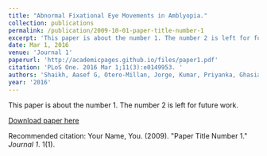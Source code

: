 ```yaml
---
title: "Abnormal Fixational Eye Movements in Amblyopia."
collection: publications
permalink: /publication/2009-10-01-paper-title-number-1
excerpt: 'This paper is about the number 1. The number 2 is left for future work.'
date: Mar 1, 2016
venue: 'Journal 1'
paperurl: 'http://academicpages.github.io/files/paper1.pdf'
citation: 'PLoS One. 2016 Mar 1;11(3):e0149953. '
authors: 'Shaikh, Aasef G, Otero-Millan, Jorge, Kumar, Priyanka, Ghasia, Fatema F'
year: '2016'
---
```

This paper is about the number 1. The number 2 is left for future work.

[Download paper here](http://academicpages.github.io/files/paper1.pdf)

Recommended citation: Your Name, You. (2009). "Paper Title Number 1." <i>Journal 1</i>. 1(1).
